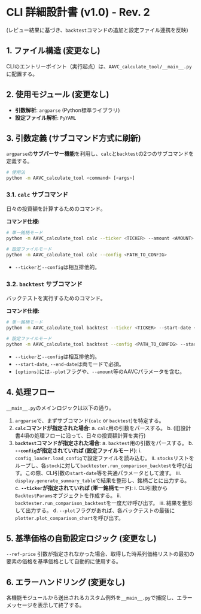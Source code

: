# CLI 詳細設計書 (v1.0) - Rev. 2

(レビュー結果に基づき、`backtest`コマンドの追加と設定ファイル連携を反映)

## 1. ファイル構造 (変更なし)

CLIのエントリーポイント（実行起点）は、`AAVC_calculate_tool/__main__.py` に配置する。

## 2. 使用モジュール (変更なし)

- **引数解析**: `argparse` (Python標準ライブラリ)
- **設定ファイル解析**: `PyYAML`

## 3. 引数定義 (サブコマンド方式に刷新)

`argparse`の**サブパーサー機能**を利用し、`calc`と`backtest`の2つのサブコマンドを定義する。

```bash
# 使用法
python -m AAVC_calculate_tool <command> [<args>]
```

### 3.1. `calc` サブコマンド

日々の投資額を計算するためのコマンド。

**コマンド仕様:**
```bash
# 単一銘柄モード
python -m AAVC_calculate_tool calc --ticker <TICKER> --amount <AMOUNT> [options]

# 設定ファイルモード
python -m AAVC_calculate_tool calc --config <PATH_TO_CONFIG>
```
- `--ticker`と`--config`は相互排他的。

### 3.2. `backtest` サブコマンド

バックテストを実行するためのコマンド。

**コマンド仕様:**
```bash
# 単一銘柄モード
python -m AAVC_calculate_tool backtest --ticker <TICKER> --start-date <DATE> --end-date <DATE> [options]

# 設定ファイルモード
python -m AAVC_calculate_tool backtest --config <PATH_TO_CONFIG> --start-date <DATE> --end-date <DATE> [options]
```
- `--ticker`と`--config`は相互排他的。
- `--start-date`, `--end-date`は両モードで必須。
- `[options]`には`--plot`フラグや、`--amount`等のAAVCパラメータを含む。

## 4. 処理フロー

`__main__.py`のメインロジックは以下の通り。

1.  `argparse`で、まずサブコマンド(`calc` or `backtest`)を特定する。
2.  **`calc`コマンドが指定された場合**:
    a. `calc`用の引数をパースする。
    b. (旧設計書4項の処理フローに沿って、日々の投資額計算を実行)
3.  **`backtest`コマンドが指定された場合**:
    a. `backtest`用の引数をパースする。
    b. **`--config`が指定されていれば (設定ファイルモード)**:
        i. `config_loader.load_config`で設定ファイルを読み込む。
        ii. `stocks`リストをループし、各`stock`に対して`backtester.run_comparison_backtest`を呼び出す。この際、CLI引数の`start-date`等を共通パラメータとして渡す。
        iii. `display.generate_summary_table`で結果を整形し、銘柄ごとに出力する。
    c. **`--ticker`が指定されていれば (単一銘柄モード)**:
        i. CLI引数から`BacktestParams`オブジェクトを作成する。
        ii. `backtester.run_comparison_backtest`を一度だけ呼び出す。
        iii. 結果を整形して出力する。
    d. `--plot`フラグがあれば、各バックテストの最後に`plotter.plot_comparison_chart`を呼び出す。

## 5. 基準価格の自動設定ロジック (変更なし)

`--ref-price` 引数が指定されなかった場合、取得した時系列価格リストの最初の要素の価格を基準価格として自動的に使用する。

## 6. エラーハンドリング (変更なし)

各機能モジュールから送出されるカスタム例外を`__main__.py`で捕捉し、エラーメッセージを表示して終了する。
